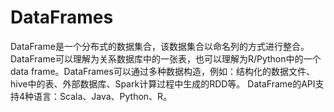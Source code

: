 # DataFrames
DataFrame是一个分布式的数据集合，该数据集合以命名列的方式进行整合。DataFrame可以理解为关系数据库中的一张表，也可以理解为R/Python中的一个data frame。DataFrames可以通过多种数据构造，例如：结构化的数据文件、hive中的表、外部数据库、Spark计算过程中生成的RDD等。
DataFrame的API支持4种语言：Scala、Java、Python、R。